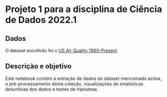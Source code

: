 # Projeto 1 para a disciplina de Ciência de Dados 2022.1

## Dados
O dataset escolhido foi o [US Air Quality 1980-Present](https://www.kaggle.com/datasets/calebreigada/us-air-quality-1980present).

## Descriçào e objetivo
Este notebook contém a extração de dados do dataset mencionado acima, o pré-processamento desta coleção, visualizações de estatísticas descritivas dos dados e testes de hipóstese.
